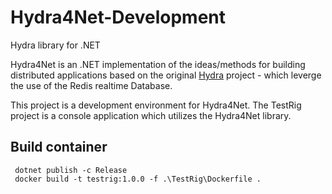 # Hydra4Net-Development

Hydra library for .NET

Hydra4Net is an .NET implementation of the ideas/methods for building distributed applications based on the original [Hydra](https://github.com/pnxtech/hydra) project - which leverge the use of the Redis realtime Database.

This project is a development environment for Hydra4Net. The TestRig project is a console application which utilizes the Hydra4Net library.


## Build container

```shell
 dotnet publish -c Release
 docker build -t testrig:1.0.0 -f .\TestRig\Dockerfile .
```


